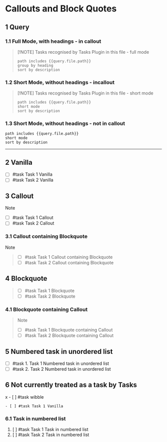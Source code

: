 # Callouts and Block Quotes

## 1 Query

### 1.1 Full Mode, with headings - in callout

> [!NOTE] Tasks recognised by Tasks Plugin in this file - full mode
>
> ```tasks
> path includes {{query.file.path}}
> group by heading
> sort by description
> ```

### 1.2 Short Mode, without headings - incallout

> [!NOTE] Tasks recognised by Tasks Plugin in this file - short mode
>
> ```tasks
> path includes {{query.file.path}}
> short mode
> sort by description
> ```

### 1.3 Short Mode, without headings -  not in callout

```tasks
path includes {{query.file.path}}
short mode
sort by description
```

---

## 2 Vanilla

- [ ] #task Task 1 Vanilla
- [ ] #task Task 2 Vanilla

## 3 Callout

> [!NOTE]
>
> - [ ] #task Task 1 Callout
> - [ ] #task Task 2 Callout

### 3.1 Callout containing Blockquote

> [!NOTE]
> >
> > - [ ] #task Task 1 Callout containing Blockquote
> > - [ ] #task Task 2 Callout containing Blockquote
>

## 4 Blockquote

> - [ ] #task Task 1 Blockquote
> - [ ] #task Task 2 Blockquote

### 4.1 Blockquote containing Callout

> > [!NOTE]
> >
> > - [ ] #task Task 1 Blockquote containing Callout
> > - [ ] #task Task 2 Blockquote containing Callout

## 5 Numbered task in unordered list

- [ ] #task 1. Task 1 Numbered task in unordered list
- [ ] #task 2. Task 2 Numbered task in unordered list

## 6 Not currently treated as a task by Tasks

x - [ ] #task  wibble

```text
- [ ] #task Task 1 Vanilla
```

### 6.1 Task in numbered list

1. [ ] #task Task 1 Task in numbered list
2. [ ] #task Task 2 Task in numbered list
